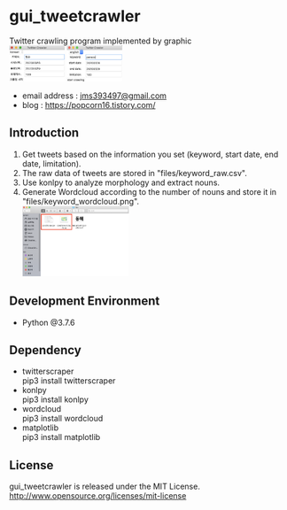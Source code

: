 # gui_tweetcrawler
Twitter crawling program implemented by graphic <br />
<img src="/images/korean ver.png" width="100px" height="65px" title="korean" alt="korean"></img>
<img src="/images/english ver.png" width="100px" height="65px" title="english" alt="english"></img> <br />
- email address : jms393497@gmail.com <br />
- blog : https://popcorn16.tistory.com/ <br />

## Introduction
1. Get tweets based on the information you set (keyword, start date, end date, limitation).
2. The raw data of tweets are stored in "files/keyword_raw.csv".
3. Use konlpy to analyze morphology and extract nouns.
4. Generate Wordcloud according to the number of nouns and store it in "files/keyword_wordcloud.png".
<br /><img src="/images/results.png" width="40%" height="40%" title="results" alt="results"></img>

## Development Environment
- Python @3.7.6

## Dependency
- twitterscraper <br />
pip3 install twitterscraper
- konlpy <br />
pip3 install konlpy
- wordcloud <br />
pip3 install wordcloud
- matplotlib <br />
pip3 install matplotlib

## License
gui_tweetcrawler is released under the MIT License. http://www.opensource.org/licenses/mit-license
